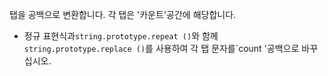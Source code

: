탭을 공백으로 변환합니다. 각 탭은 '카운트'공간에 해당합니다.

- 정규 표현식과`string.prototype.repeat ()`와 함께`string.prototype.replace ()`를 사용하여 각 탭 문자를`count '공백으로 바꾸십시오.
